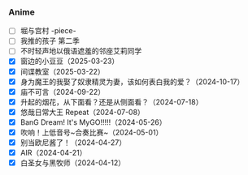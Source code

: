 ### Anime

- [ ] 堀与宫村 -piece-
- [ ] 我推的孩子 第二季
- [ ] 不时轻声地以俄语遮羞的邻座艾莉同学
- [x] 窗边的小豆豆（2025-03-23）
- [x] 间谍教室（2025-03-22）
- [x] 身为魔王的我娶了奴隶精灵为妻，该如何表白我的爱？（2024-10-17）
- [x] 庙不可言（2024-09-22）
- [x] 升起的烟花，从下面看？还是从侧面看？（2024-07-18）
- [x] 悠哉日常大王 Repeat（2024-07-08）
- [x] BanG Dream! It's MyGO!!!!!（2024-05-26）
- [x] 吹响！上低音号\~合奏比赛\~（2024-05-01）
- [x] 别当欧尼酱了！（2024-04-27）
- [x] AIR（2024-04-21）
- [x] 白圣女与黑牧师（2024-04-12）
